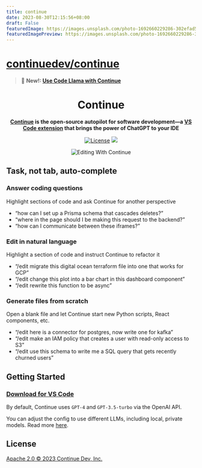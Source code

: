 ```yaml
---
title: continue
date: 2023-08-30T12:15:56+08:00
draft: False
featuredImage: https://images.unsplash.com/photo-1692660229286-302efad5e905?ixid=M3w0NjAwMjJ8MHwxfHJhbmRvbXx8fHx8fHx8fDE2OTMzNjg4ODN8&ixlib=rb-4.0.3
featuredImagePreview: https://images.unsplash.com/photo-1692660229286-302efad5e905?ixid=M3w0NjAwMjJ8MHwxfHJhbmRvbXx8fHx8fHx8fDE2OTMzNjg4ODN8&ixlib=rb-4.0.3
---
```


# [continuedev/continue](https://github.com/continuedev/continue)

> 🎁 **New!: [Use Code Llama with Continue](https://continue.dev/docs/walkthroughs/codellama)**

<h1 align="center">Continue</h1>

<div align="center">

**[Continue](https://continue.dev/docs) is the open-source autopilot for software development—a [VS Code extension](https://marketplace.visualstudio.com/items?itemName=Continue.continue) that brings the power of ChatGPT to your IDE**

</div>

<div align="center">

[![License](https://img.shields.io/badge/License-Apache_2.0-blue.svg)](https://opensource.org/licenses/Apache-2.0)
<a target="_blank" href="https://discord.gg/vapESyrFmJ" style="background:none">
<img src="https://img.shields.io/badge/discord-join-continue.svg?labelColor=191937&color=6F6FF7&logo=discord" />
</a>

![Editing With Continue](readme.gif)

</div>

## Task, not tab, auto-complete

### Answer coding questions

Highlight sections of code and ask Continue for another perspective

- “how can I set up a Prisma schema that cascades deletes?”
- “where in the page should I be making this request to the backend?”
- “how can I communicate between these iframes?”

### Edit in natural language

Highlight a section of code and instruct Continue to refactor it

- “/edit migrate this digital ocean terraform file into one that works for GCP”
- “/edit change this plot into a bar chart in this dashboard component”
- “/edit rewrite this function to be async”

### Generate files from scratch

Open a blank file and let Continue start new Python scripts, React components, etc.

- “/edit here is a connector for postgres, now write one for kafka”
- “/edit make an IAM policy that creates a user with read-only access to S3”
- “/edit use this schema to write me a SQL query that gets recently churned users”

## Getting Started

### [Download for VS Code](https://marketplace.visualstudio.com/items?itemName=Continue.continue)

By default, Continue uses `GPT-4` and `GPT-3.5-turbo` via the OpenAI API.

You can adjust the config to use different LLMs, including local, private models. Read more [here](https://continue.dev/docs/customization#change-the-default-llm).

## License

[Apache 2.0 © 2023 Continue Dev, Inc.](./LICENSE)
